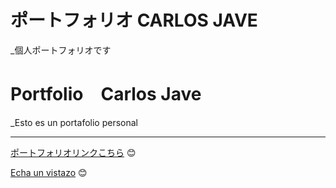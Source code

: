 
# ポートフォリオ CARLOS JAVE

_個人ポートフォリオです


# Portfolio　Carlos Jave

_Esto es un portafolio personal


---
[ポートフォリオリンクこちら](https://carlosjavejapan.github.io/2021-portfolio/) 😊

[Echa un vistazo](https://carlosjavejapan.github.io/2021-portfolio/) 😊
